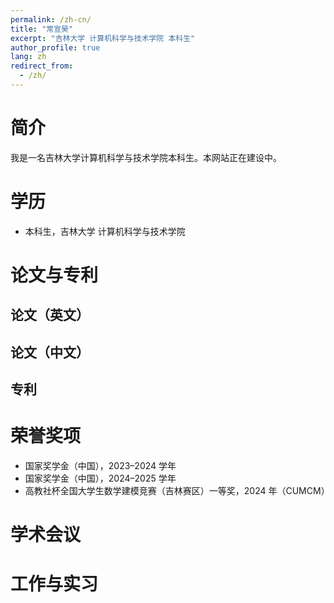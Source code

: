 ```yaml
---
permalink: /zh-cn/
title: "常宣昊"
excerpt: "吉林大学 计算机科学与技术学院 本科生"
author_profile: true
lang: zh
redirect_from:
  - /zh/
---
```


<span class='anchor' id='about-me'></span>

# 简介

我是一名吉林大学计算机科学与技术学院本科生。本网站正在建设中。

<span class='anchor' id='education'></span>

# 学历

- 本科生，吉林大学 计算机科学与技术学院

<span class='anchor' id='publications-and-patents'></span>

# 论文与专利

## 论文（英文）
<!-- 暂无 -->

## 论文（中文）
<!-- 暂无 -->

## 专利
<!-- 暂无 -->

<span class='anchor' id='honors-and-awards'></span>

# 荣誉奖项

- 国家奖学金（中国），2023–2024 学年
- 国家奖学金（中国），2024–2025 学年
- 高教社杯全国大学生数学建模竞赛（吉林赛区）一等奖，2024 年（CUMCM）

<span class='anchor' id='academic-conferences'></span>

# 学术会议
<!-- 暂无 -->

<span class='anchor' id='work-and-internships'></span>

# 工作与实习
<!-- 暂无 -->
